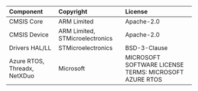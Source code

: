 | Component                       | Copyright                                                          | License                                                 |
|:---------                       |:----------                                                         |:-------                                                 |
| CMSIS Core                      | ARM Limited                                                        | Apache-2.0                                              |
| CMSIS Device                    | ARM Limited, STMicroelectronics                                    | Apache-2.0                                              |
| Drivers HAL/LL                  | STMicroelectronics                                                 | BSD-3-Clause                                            |
| Azure RTOS, Threadx, NetXDuo    | Microsoft                                                          | MICROSOFT SOFTWARE LICENSE TERMS: MICROSOFT AZURE RTOS  |